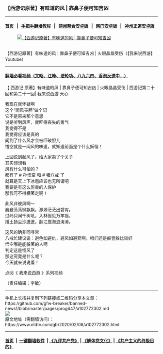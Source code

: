 ### 【西游记原著】有味道的风 | 靠鼻子便可知吉凶
------------------------

#### [首页](https://github.com/gfw-breaker/banned-news1/blob/master/README.md) &nbsp;&nbsp;|&nbsp;&nbsp; [手把手翻墙教程](https://github.com/gfw-breaker/guides/wiki) &nbsp;&nbsp;|&nbsp;&nbsp; [禁闻聚合安卓版](https://github.com/gfw-breaker/bn-android) &nbsp;&nbsp;|&nbsp;&nbsp; [网门安卓版](https://github.com/oGate2/oGate) &nbsp;&nbsp;|&nbsp;&nbsp; [神州正道安卓版](https://github.com/SzzdOgate/update) 



<div><div class="featured_image">
 <a href="https://i.ntdtv.com/assets/uploads/2020/02/maxresdefault-1-5.jpg" target="_blank">
  <figure>
   <img alt="【西游记原著】有味道的风 | 靠鼻子便可知吉凶" src="https://i.ntdtv.com/assets/uploads/2020/02/maxresdefault-1-5-800x450.jpg"/>
  </figure><br/>
 </a>
 <span class="caption">
  【西游记原著】有味道的风 | 靠鼻子便可知吉凶 | 火眼晶晶受伤（【我来说西游】Youtube）
 </span>
</div>
</div><hr/>

#### [翻墙必看视频（文昭、江峰、法轮功、八九六四、香港反送中...）](http://167.172.214.107/home.html)

<div><div class="post_content" itemprop="articleBody">
 <p>
  【
  <ok href="https://www.ntdtv.com/gb/西游记.htm">
   西游记
  </ok>
  原著】有味道的风 | 靠鼻子便可知吉凶 | 火眼晶晶受伤 | 西游记第二十回和第二十一回|
  <ok href="https://www.ntdtv.com/gb/我来说西游.htm">
   我来说西游
  </ok>
  天心
 </p>
 <div class="video_fit_container">
 </div>
 <p>
  我现在就怀疑啊
  <br/>
  这个“闻风丧胆”做个词
  <br/>
  它不是原来那个意思
  <br/>
  说是听到风声，就吓得丧失的勇气
  <br/>
  我觉得不是
  <br/>
  我觉得应该是真的
  <br/>
  闻到了什么风才会被吓破胆儿
  <br/>
  悟空就是一闻风的味道，就知道前面是个什么妖怪！
 </p>
 <p>
  上回说到起风了，给大家卖了个关子
  <br/>
  其实想想看
  <br/>
  风有什么可怕的？
  <br/>
  都有了 #
  <ok href="https://www.ntdtv.com/gb/孙悟空.htm">
   孙悟空
  </ok>
  和 #
  <ok href="https://www.ntdtv.com/gb/猪八戒.htm">
   猪八戒
  </ok>
  了
  <br/>
  就算是天上下冰雹应该也无所谓吧
  <br/>
  我要是有这么厉害的人保护
  <br/>
  那我可不得横著走啊！
 </p>
 <p>
  此风非彼风啊～
  <br/>
  巍巍荡荡飒飘飘，渺渺茫茫出碧霄。
  <br/>
  过岭只闻千树吼，入林但见万竿摇。
  <br/>
  播土扬尘沙迸迸，翻江搅海浪涛涛。
 </p>
 <p>
  这风的确非同寻常
  <br/>
  八戒忙建议说：避色如避仇，避风如避箭啊，咱们还是躲壹躲比较好
  <br/>
  悟空哪是能躲著的人啊
  <br/>
  判定这是怪风了
  <br/>
  那这究竟是什么呢？
  <br/>
  今天就来说说看！
 </p>
 <p>
  点阅《
  <ok href="https://www.ntdtv.com/gb/search.html?q=%E6%88%91%E4%BE%86%E8%AA%AA%E8%A5%BF%E9%81%8A&amp;x=7&amp;y=6">
   我来说西游
  </ok>
  》系列视频
 </p>
 <p>
  （责任编辑：李敏）
 </p>
 <div class="single_ad">
 </div>
</div>
</div>
<hr/>
手机上长按并复制下列链接或二维码分享本文章：<br/>
https://github.com/gfw-breaker/banned-news1/blob/master/pages/prog647/a102772302.md <br/>
<a href='https://github.com/gfw-breaker/banned-news1/blob/master/pages/prog647/a102772302.md'><img src='https://github.com/gfw-breaker/banned-news1/blob/master/pages/prog647/a102772302.md.png'/></a> <br/>
原文地址（需翻墙访问）：https://www.ntdtv.com/gb/2020/02/08/a102772302.html


------------------------
#### [首页](https://github.com/gfw-breaker/banned-news1/blob/master/README.md) &nbsp;|&nbsp; [一键翻墙软件](https://github.com/gfw-breaker/nogfw/blob/master/README.md) &nbsp;| [《九评共产党》](https://github.com/gfw-breaker/9ping.md/blob/master/README.md#九评之一评共产党是什么) | [《解体党文化》](https://github.com/gfw-breaker/jtdwh.md/blob/master/README.md) | [《共产主义的终极目的》](https://github.com/gfw-breaker/gczydzjmd.md/blob/master/README.md)


<img src='http://gfw-breaker.win/banned-news/pages/prog647/a102772302.md' width='0px' height='0px'/>